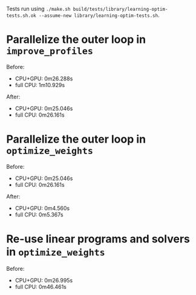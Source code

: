 Tests run using `./make.sh build/tests/library/learning-optim-tests.sh.ok --assume-new library/learning-optim-tests.sh`.

# Parallelize the outer loop in `improve_profiles`

Before:

- CPU+GPU: 0m26.288s
- full CPU: 1m10.929s

After:

- CPU+GPU: 0m25.046s
- full CPU: 0m26.161s

# Parallelize the outer loop in `optimize_weights`

Before:

- CPU+GPU: 0m25.046s
- full CPU: 0m26.161s

After:

- CPU+GPU: 0m4.560s
- full CPU: 0m5.367s

# Re-use linear programs and solvers in `optimize_weights`

Before:

- CPU+GPU: 0m26.995s
- full CPU: 0m46.461s
